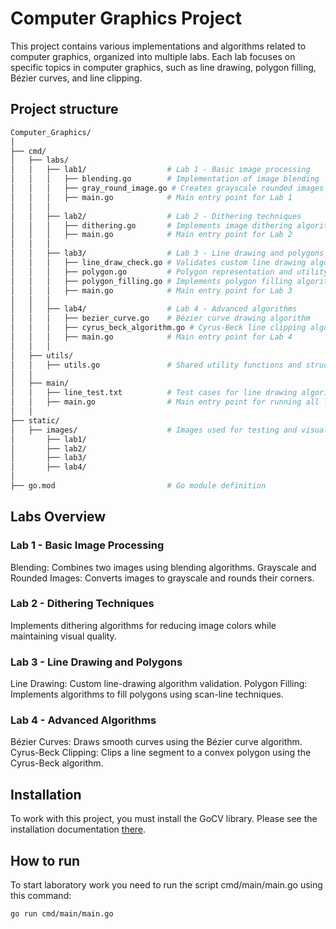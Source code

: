 # Computer Graphics Project

This project contains various implementations and algorithms related to computer graphics, organized into multiple labs. Each lab focuses on specific topics in computer graphics, such as line drawing, polygon filling, Bézier curves, and line clipping.

## Project structure
```bash
Computer_Graphics/
│
├── cmd/
│   ├── labs/
│   │   ├── lab1/                  # Lab 1 - Basic image processing
│   │   │   ├── blending.go        # Implementation of image blending
│   │   │   ├── gray_round_image.go # Creates grayscale rounded images
│   │   │   ├── main.go            # Main entry point for Lab 1
│   │   │
│   │   ├── lab2/                  # Lab 2 - Dithering techniques
│   │   │   ├── dithering.go       # Implements image dithering algorithms
│   │   │   ├── main.go            # Main entry point for Lab 2
│   │   │
│   │   ├── lab3/                  # Lab 3 - Line drawing and polygons
│   │   │   ├── line_draw_check.go # Validates custom line drawing algorithms
│   │   │   ├── polygon.go         # Polygon representation and utility functions
│   │   │   ├── polygon_filling.go # Implements polygon filling algorithms
│   │   │   ├── main.go            # Main entry point for Lab 3
│   │   │
│   │   ├── lab4/                  # Lab 4 - Advanced algorithms
│   │   │   ├── bezier_curve.go    # Bézier curve drawing algorithm
│   │   │   ├── cyrus_beck_algorithm.go # Cyrus-Beck line clipping algorithm
│   │   │   ├── main.go            # Main entry point for Lab 4
│   │   │
│   ├── utils/
│   │   ├── utils.go               # Shared utility functions and structures
│   │
│   ├── main/
│   │   ├── line_test.txt          # Test cases for line drawing algorithms
│   │   ├── main.go                # Main entry point for running all labs
│   │
├── static/
│   ├── images/                    # Images used for testing and visualization
│       ├── lab1/                 
│       ├── lab2/                  
│       ├── lab3/                  
│       ├── lab4/                  
│
├── go.mod                         # Go module definition
```

## Labs Overview
### Lab 1 - Basic Image Processing
Blending: Combines two images using blending algorithms.
Grayscale and Rounded Images: Converts images to grayscale and rounds their corners.
### Lab 2 - Dithering Techniques
Implements dithering algorithms for reducing image colors while maintaining visual quality.
### Lab 3 - Line Drawing and Polygons
Line Drawing: Custom line-drawing algorithm validation.
Polygon Filling: Implements algorithms to fill polygons using scan-line techniques.
### Lab 4 - Advanced Algorithms
Bézier Curves: Draws smooth curves using the Bézier curve algorithm.
Cyrus-Beck Clipping: Clips a line segment to a convex polygon using the Cyrus-Beck algorithm.

## Installation

To work with this project, you must install the GoCV library. Please see the installation documentation [there](https://gocv.io/).

## How to run

To start laboratory work you need to run the script cmd/main/main.go using this command:

```bash
go run cmd/main/main.go

